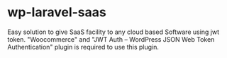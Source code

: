 # wp-laravel-saas
Easy solution to give SaaS facility to any cloud based Software using jwt token. "Woocommerce" and "JWT Auth – WordPress JSON Web Token Authentication" plugin is required to use this plugin.

